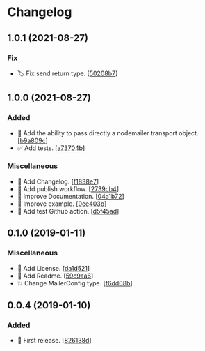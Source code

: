 # Changelog

<a name="1.0.1"></a>
## 1.0.1 (2021-08-27)

### Fix

- 🏷️ Fix send return type. [[50208b7](https://github.com/mathieutu/nodemailer-react/commit/50208b7afbc3e296f5fbecdbc066763024c479f3)]


<a name="1.0.0"></a>
## 1.0.0 (2021-08-27)

### Added

- 🎉 Add the ability to pass directly a nodemailer transport object. [[b9a809c](https://github.com/mathieutu/nodemailer-react/commit/b9a809ce5f14988c35a2d613c96c094ba7ac0491)]
- ✅ Add tests. [[a73704b](https://github.com/mathieutu/nodemailer-react/commit/a73704b3dc952dcbfedd52c626b9fabbdca2f2c4)]

### Miscellaneous

- 📝 Add Changelog. [[f1838e7](https://github.com/mathieutu/nodemailer-react/commit/f1838e711243be00ec4f2cadfee2ef103d5b8613)]
- 👷 Add publish workflow. [[2739cb4](https://github.com/mathieutu/nodemailer-react/commit/2739cb469fd6187978b650878e8789e1d459e484)]
- 📝 Improve Documentation. [[04a1b72](https://github.com/mathieutu/nodemailer-react/commit/04a1b7287e0d9caab48a9724f18343a2edd29af7)]
- 📝 Improve example. [[0ce403b](https://github.com/mathieutu/nodemailer-react/commit/0ce403bb9e586e88b4ac591098d58bc5f46eb6db)]
- 👷 Add test Github action. [[d5f45ad](https://github.com/mathieutu/nodemailer-react/commit/d5f45adc1ae4d14a10d2d98f75431ef3d8895298)]


<a name="0.1.0"></a>
## 0.1.0 (2019-01-11)

### Miscellaneous

- 📄 Add License. [[da1d521](https://github.com/mathieutu/nodemailer-react/commit/da1d521e548fb2be3682b653660dd9e3866b6b71)]
- 📝 Add Readme. [[59c9aa6](https://github.com/mathieutu/nodemailer-react/commit/59c9aa61e362fe29569284bd93c55882eba6ecaa)]
- 💥 Change MailerConfig type. [[f6dd08b](https://github.com/mathieutu/nodemailer-react/commit/f6dd08b50be6ba2f03eef41087c7165e1b6aa8e6)]


<a name="0.0.4"></a>
## 0.0.4 (2019-01-10)

### Added

- 🎉 First release. [[826138d](https://github.com/mathieutu/nodemailer-react/commit/826138dd40bcf2f338a1823c22fb5d6239ca247f)]


